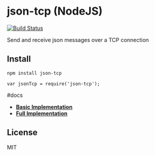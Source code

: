 # json-tcp (NodeJS)

[![Build Status](https://travis-ci.org/boljen/node-json-tcp.svg?branch=new_full_implementation)](https://travis-ci.org/boljen/node-json-tcp)

Send and receive json messages over a TCP connection

## Install

    npm install json-tcp

    var jsonTcp = require('json-tcp');

#docs

* [**Basic Implementation**](docs/basic.md)
* [**Full Implementation**](docs/full.md)

## License

MIT
